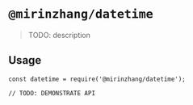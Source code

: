 # `@mirinzhang/datetime`

> TODO: description

## Usage

```
const datetime = require('@mirinzhang/datetime');

// TODO: DEMONSTRATE API
```
